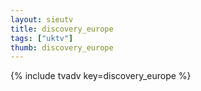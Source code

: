 ```yaml
--- 
layout: sieutv
title: discovery_europe
tags: ["uktv"]
thumb: discovery_europe
---
```

{% include tvadv key=discovery_europe %}
